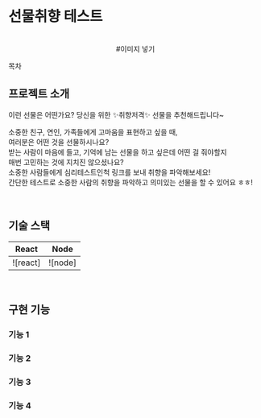 # 선물취향 테스트 

<p align = 'center'>
  <br>
  #이미지 넣기 
  <br>
</p>

목차 

## 프로젝트 소개 

<p align = 'justify'>
이런 선물은 어떤가요? 당신을 위한 ✨취향저격✨ 선물을 추천해드립니다~


소중한 친구, 연인, 가족들에게 고마움을 표현하고 싶을 때,<br>
여러분은 어떤 것을 선물하시나요? <br>
받는 사람이 마음에 들고, 기억에 남는 선물을 하고 싶은데 어떤 걸 줘야할지 <br>
매번 고민하는 것에 지치진 않으셨나요? <br>
소중한 사람들에게 심리테스트인척 링크를 보내 취향을 파악해보세요! <br>
간단한 테스트로 소중한 사람의 취향을 파악하고 의미있는 선물을 할 수 있어요 ㅎㅎ!<br>
</p>

<p align = 'center'>

</p>

<br>

## 기술 스택

| React   |  Node   |
| :------: | :-----: |
| ![react] | ![node] |
<br>

## 구현 기능

### 기능 1

### 기능 2

### 기능 3

### 기능 4
